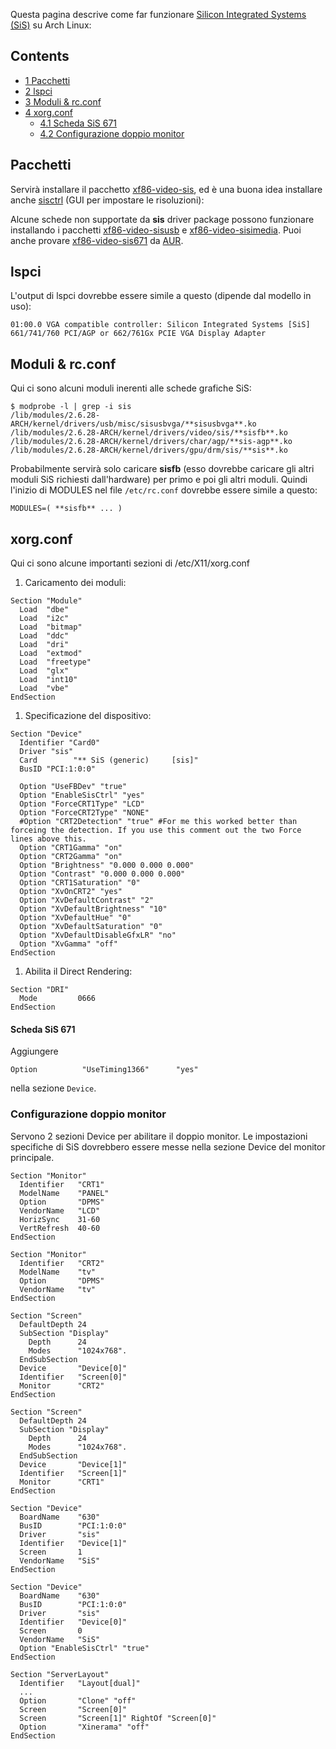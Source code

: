 Questa pagina descrive come far funzionare [Silicon Integrated Systems (SiS)](http://dri.freedesktop.org/wiki/SiS) su Arch Linux:

## Contents

*   [1 Pacchetti](#Pacchetti)
*   [2 lspci](#lspci)
*   [3 Moduli & rc.conf](#Moduli_.26_rc.conf)
*   [4 xorg.conf](#xorg.conf)
    *   [4.1 Scheda SiS 671](#Scheda_SiS_671)
    *   [4.2 Configurazione doppio monitor](#Configurazione_doppio_monitor)

## Pacchetti

Servirà installare il pacchetto [xf86-video-sis](https://aur.archlinux.org/packages/xf86-video-sis/), ed è una buona idea installare anche [sisctrl](https://aur.archlinux.org/packages/sisctrl/) (GUI per impostare le risoluzioni):

Alcune schede non supportate da **sis** driver package possono funzionare installando i pacchetti [xf86-video-sisusb](https://www.archlinux.org/packages/?name=xf86-video-sisusb) e [xf86-video-sisimedia](https://aur.archlinux.org/packages/xf86-video-sisimedia/). Puoi anche provare [xf86-video-sis671](https://aur.archlinux.org/packages/xf86-video-sis671/) da [AUR](/index.php/AUR "AUR").

## lspci

L'output di lspci dovrebbe essere simile a questo (dipende dal modello in uso):

```
01:00.0 VGA compatible controller: Silicon Integrated Systems [SiS] 661/741/760 PCI/AGP or 662/761Gx PCIE VGA Display Adapter

```

## Moduli & rc.conf

Qui ci sono alcuni moduli inerenti alle schede grafiche SiS:

```
$ modprobe -l | grep -i sis
/lib/modules/2.6.28-ARCH/kernel/drivers/usb/misc/sisusbvga/**sisusbvga**.ko
/lib/modules/2.6.28-ARCH/kernel/drivers/video/sis/**sisfb**.ko
/lib/modules/2.6.28-ARCH/kernel/drivers/char/agp/**sis-agp**.ko
/lib/modules/2.6.28-ARCH/kernel/drivers/gpu/drm/sis/**sis**.ko

```

Probabilmente servirà solo caricare **sisfb** (esso dovrebbe caricare gli altri moduli SiS richiesti dall'hardware) per primo e poi gli altri moduli. Quindi l'inizio di MODULES nel file `/etc/rc.conf` dovrebbe essere simile a questo:

```
MODULES=( **sisfb** ... )

```

## xorg.conf

Qui ci sono alcune importanti sezioni di /etc/X11/xorg.conf

1.  Caricamento dei moduli:

```
Section "Module"
  Load  "dbe"
  Load  "i2c"
  Load  "bitmap"
  Load  "ddc"
  Load  "dri"
  Load  "extmod"
  Load  "freetype"
  Load  "glx"
  Load  "int10"
  Load  "vbe"
EndSection

```

1.  Specificazione del dispositivo:

```
Section "Device"
  Identifier "Card0"
  Driver "sis"
  Card        "** SiS (generic)     [sis]"
  BusID "PCI:1:0:0"

  Option "UseFBDev" "true"
  Option "EnableSisCtrl" "yes"
  Option "ForceCRT1Type" "LCD"
  Option "ForceCRT2Type" "NONE"
  #Option "CRT2Detection" "true" #For me this worked better than forceing the detection. If you use this comment out the two Force lines above this.
  Option "CRT1Gamma" "on"
  Option "CRT2Gamma" "on"
  Option "Brightness" "0.000 0.000 0.000"
  Option "Contrast" "0.000 0.000 0.000"
  Option "CRT1Saturation" "0"
  Option "XvOnCRT2" "yes"
  Option "XvDefaultContrast" "2"
  Option "XvDefaultBrightness" "10"
  Option "XvDefaultHue" "0"
  Option "XvDefaultSaturation" "0"
  Option "XvDefaultDisableGfxLR" "no"
  Option "XvGamma" "off"
EndSection

```

1.  Abilita il Direct Rendering:

```
Section "DRI"
  Mode         0666
EndSection

```

#### Scheda SiS 671

Aggiungere

```
Option          "UseTiming1366"      "yes"

```

nella sezione `Device`.

### Configurazione doppio monitor

Servono 2 sezioni Device per abilitare il doppio monitor. Le impostazioni specifiche di SiS dovrebbero essere messe nella sezione Device del monitor principale.

```
Section "Monitor"
  Identifier   "CRT1"
  ModelName    "PANEL"
  Option       "DPMS"
  VendorName   "LCD"
  HorizSync    31-60
  VertRefresh  40-60
EndSection

Section "Monitor"
  Identifier   "CRT2"
  ModelName    "tv"
  Option       "DPMS"
  VendorName   "tv"
EndSection

Section "Screen"
  DefaultDepth 24
  SubSection "Display"
    Depth      24
    Modes      "1024x768".
  EndSubSection
  Device       "Device[0]"
  Identifier   "Screen[0]"
  Monitor      "CRT2"
EndSection

Section "Screen"
  DefaultDepth 24
  SubSection "Display"
    Depth      24
    Modes      "1024x768".
  EndSubSection
  Device       "Device[1]"
  Identifier   "Screen[1]"
  Monitor      "CRT1"
EndSection

Section "Device"
  BoardName    "630"
  BusID        "PCI:1:0:0"
  Driver       "sis"
  Identifier   "Device[1]"
  Screen       1
  VendorName   "SiS"
EndSection

Section "Device"
  BoardName    "630"
  BusID        "PCI:1:0:0"
  Driver       "sis"
  Identifier   "Device[0]"
  Screen       0
  VendorName   "SiS"
  Option "EnableSisCtrl" "true"
EndSection

Section "ServerLayout"
  Identifier   "Layout[dual]"
  ...
  Option       "Clone" "off"
  Screen       "Screen[0]"
  Screen       "Screen[1]" RightOf "Screen[0]"
  Option       "Xinerama" "off"
EndSection

```